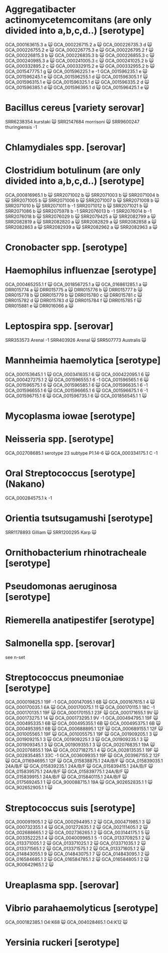 # Aggregatibacter actinomycetemcomitans (are only divided into a,b,c,d..) [serotype]
GCA_000163615.3 a 🙀
GCA_000226715.2 a 🙀
GCA_000226735.3 d 🙀
GCA_000226755.2 e 🙀
GCA_000226775.3 e 🙀
GCA_000226795.2 f 🙀
GCA_000226815.3 b 🙀
GCA_000226835.3 b 🙀
GCA_000226855.3 c 🙀
GCA_000240985.3 a 🙀
GCA_000241005.3 c 🙀
GCA_000241025.2 b 🙀
GCA_000332895.2 c 🙀
GCA_000332915.2 e 🙀
GCA_000332955.2 b 🙀
GCA_001547775.1 g 🙀
GCA_001596225.1 e -1
GCA_001596235.1 e 🙀
GCA_001596245.1 e 🙀
GCA_001596255.1 d 🙀
GCA_001596305.1 f 🙀
GCA_001596315.1 e 🙀
GCA_001596325.1 d 🙀
GCA_001596335.2 d 🙀
GCA_001596385.1 d 🙀
GCA_001596395.1 d 🙀
GCA_001596425.1 e 🙀

# Bacillus cereus [variety serovar]
SRR6238354 kurstaki 🙀
SRR2147684 morrisoni 🙀
SRR9600247 thuringiensis -1

# Chlamydiales spp. [serovar]

# Clostridium botulinum (are only divided into a,b,c,d..) [serotype]
GCA_000816965.1 b 🙀
SRR2071002 b 🙀
SRR2071003 b 🙀
SRR2071004 b 🙀
SRR2071005 b 🙀
SRR2071006 b 🙀
SRR2071007 b 🙀
SRR2071008 b 🙀
SRR2071010 b 🙀
SRR2071011 b -1
SRR2071012 b 🙀
SRR2071021 b 🙀
SRR2071086 b 🙀
SRR2075978 b -1
SRR2076013 b -1
SRR2076014 b -1
SRR2076018 b 🙀
SRR2076029 b 🙀
SRR2079425 a 🙀
SRR2082799 a 🙀
SRR2082819 a 🙀
SRR2082820 a 🙀
SRR2082829 a 🙀
SRR2082858 a 🙀
SRR2082863 a 🙀
SRR2082939 a 🙀
SRR2082962 a 🙀
SRR2082963 a 🙀

# Cronobacter spp. [serotype]

# Haemophilus influenzae [serotype]
GCA_000465255.1 f 🙀
GCA_001856725.1 a 🙀
GCA_016861285.1 a 🙀
DRR015774 a 🙀
DRR015775 a 🙀
DRR015776 b 🙀
DRR015777 b 🙀
DRR015778 b 🙀
DRR015779 b 🙀
DRR015780 c 🙀
DRR015781 c 🙀
DRR015782 d 🙀
DRR015783 d 🙀
DRR015784 f 🙀
DRR015785 f 🙀
DRR015881 e 🙀
DRR016066 a 🙀

# Leptospira spp. [serovar]
SRR353573 Arenal -1
SRR403926 Arenal 🙀
SRR507773 Australis 🙀

# Mannheimia haemolytica [serotype]
GCA_000153645.1 1 🙀
GCA_000341635.1 6 🙀
GCA_000422095.1 6 🙀
GCA_000427275.1 2 🙀
GCA_001596555.1 6 -1
GCA_001596565.1 6 🙀
GCA_001596575.1 6 🙀
GCA_001596585.1 6 🙀
GCA_001596635.1 6 -1
GCA_001596655.1 6 🙀
GCA_001596665.1 6 🙀
GCA_001596675.1 6 -1
GCA_001596715.1 6 🙀
GCA_001596735.1 6 🙀
GCA_001856545.1 1 🙀

<!-- Mycoplasma gallisepticum [serotype] -->
# Mycoplasma iowae [serotype]
<!-- Mycoplasma synoviae [serotype] -->
# Neisseria spp. [serotype]
GCA_002708685.1 serotype 23 subtype P1.14-6 🙀
GCA_000334175.1 C -1

# Oral Streptococcus [serotype] (Nakano)
GCA_000284575.1 k -1

# Orientia tsutsugamushi [serotype]
SRR1178893 Gilliam 🙀
SRR1200295 Karp 🙀

# Ornithobacterium rhinotracheale [serotype]

# Pseudomonas aeruginosa [serotype]

# Riemerella anatipestifer [serotype]

# Salmonella spp. [serovar]
see n-set

# Streptococcus pneumoniae [serotype]
GCA_000019825.1 19F -1
GCA_000147095.1 6B 🙀
GCA_000167615.1 4 🙀
GCA_000170035.1 6A 🙀
GCA_000170075.1 11 🙀
GCA_000170115.1 18C -1
GCA_000170135.1 19F 🙀
GCA_000170155.1 23F 🙀
GCA_000171655.1 9V 🙀
GCA_000173275.1 14 🙀
GCA_000173295.1 9V -1
GCA_000494795.1 19F 🙀
GCA_000495335.1 6B 🙀
GCA_000495355.1 6B 🙀
GCA_000495375.1 6B 🙀
GCA_000495395.1 6B 🙀
GCA_000688895.1 12F 🙀
GCA_000689155.1 12F 🙀
GCA_001005565.1 19F 🙀
GCA_001005575.1 19F 🙀
GCA_001909205.1 3 🙀
GCA_001909215.1 3 🙀
GCA_001909225.1 3 🙀
GCA_001909235.1 3 🙀
GCA_001909345.1 3 🙀
GCA_001909355.1 3 🙀
GCA_002076835.1 19A 🙀
GCA_002076855.1 19A 🙀
GCA_002718275.1 4 🙀
GCA_002813535.1 19F 🙀
GCA_002835485.1 33C -1
GCA_003609935.1 19F 🙀
GCA_003967155.2 12F 🙀
GCA_011694695.1 12F 🙀
GCA_015838875.1 24A/B/F 🙀
GCA_015839035.1 24A/B/F 🙀
GCA_015839235.1 24A/B/F 🙀
GCA_015839415.1 24A/B/F 🙀
GCA_015839575.1 24A/B/F 🙀
GCA_015839775.1 24A/B/F 🙀
GCA_015839915.1 24A/B/F 🙀
GCA_015840115.1 24A/B/F 🙀
GCA_017569245.1 1 🙀
GCA_900088715.1 19A 🙀
GCA_902652835.1 1 🙀
GCA_902652905.1 1 🙀


# Streptococcus suis [serotype]
GCA_000091905.1 2 🙀
GCA_000294495.1 2 🙀
GCA_000471985.1 3 🙀
GCA_000732355.1 4 🙀
GCA_001272635.1 2 🙀
GCA_002111405.1 2 🙀
GCA_002688665.1 2 🙀
GCA_002736265.1 2 🙀
GCA_003144175.1 5 🙀
GCA_003352225.1 4 🙀
GCA_004009965.1 5 -1
GCA_013370925.1 2 🙀
GCA_013371005.1 2 🙀
GCA_013371025.1 2 🙀
GCA_013371035.1 2 🙀
GCA_013371565.1 2 🙀
GCA_013371575.1 2 🙀
GCA_013371605.1 2 🙀
GCA_014843055.1 9 🙀
GCA_014843075.1 7 🙀
GCA_014843095.1 2 🙀
GCA_016584685.1 2 🙀
GCA_016584785.1 2 🙀
GCA_016584805.1 2 🙀
GCA_900642965.1 2 🙀


# Ureaplasma spp. [serovar]

# Vibrio parahaemolyticus [serotype]
GCA_000182385.1 O4:K68 🙀
GCA_004028465.1 O4:K12 🙀
<!-- GCA_009193065.1 O4:KUT -->

# Yersinia ruckeri [serotype]